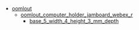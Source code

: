 * [oomlout](oomlout)
  * [oomlout_computer_holder_jamboard_webex_r](oomlout/oomlout_computer_holder_jamboard_webex_r)
    * [base_5_width_4_height_3_mm_depth](oomlout/oomlout_computer_holder_jamboard_webex_r/base_5_width_4_height_3_mm_depth)
